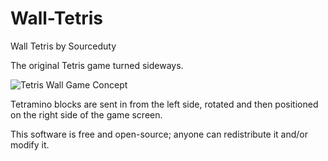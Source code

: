 # Wall-Tetris
Wall Tetris by Sourceduty

The original Tetris game turned sideways.

![Tetris Wall Game Concept](https://github.com/sourceduty/Wall-Tetris/assets/123030236/7379b574-9a3a-4dbf-b5e6-8f06b1d8ffb2)

Tetramino blocks are sent in from the left side, rotated and then positioned on the right side of the game screen.

This software is free and open-source; anyone can redistribute it and/or modify it.
